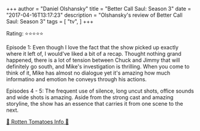 +++
author = "Daniel Olshansky"
title = "Better Call Saul: Season 3"
date = "2017-04-16T13:17:23"
description = "Olshansky's review of Better Call Saul: Season 3"
tags = [
    "tv",
]
+++

Rating: ⭐⭐⭐⭐⭐

Episode 1: Even though I love the fact that the show picked up exactly where it left of, I would've liked a bit of a recap. Thought nothing grand happened, there is a lot of tension between Chuck and Jimmy that will definitely go south, and Mike's investigation is thrilling. When you come to think of it, Mike has almost no dialogue yet it's amazing how much informatino and emotion he conveys through his actions.

Episodes 4 - 5: The frequent use of silence, long uncut shots, office sounds and wide shots is amazing. Aside from the strong cast and amazing storyline, the show has an essence that carries it from one scene to the next.

[🍅 Rotten Tomatoes Info 🍅](https://www.rottentomatoes.com//tv/better_call_saul/s03)